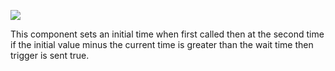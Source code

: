 ﻿
![](https://lh5.googleusercontent.com/XuICJWwRLZAtW3eLQ5iGsFc1adbsR8LIXtGn0Zi_pAugh0HQRYjxDapM4yfYYkso9Q7soJDGNs5NXO2Tbnfr1o_gKw00Mplo3BA4Y2jJ3cORAHeXhUintTPOgUOQLqQG6kw7dC7_)

This component sets an initial time when first called then at the second time if the initial value minus the current time is greater than the wait time then trigger is sent true.
